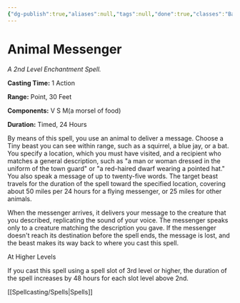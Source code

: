 ```yaml
---
{"dg-publish":true,"aliases":null,"tags":null,"done":true,"classes":"Bard, Druid, Ranger,","spellLevel":2,"school":"Enchantment","source":"PHB","permalink":"/spells/animal-messenger/","dgHomeLink":false,"dgPassFrontmatter":true}
---
```


# Animal Messenger
*A 2nd Level Enchantment Spell.*

**Casting Time:** 1 Action

**Range:** Point, 30 Feet

**Components:** V S M(a morsel of food)

**Duration:** Timed, 24 Hours

By means of this spell, you use an animal to deliver a message. Choose a Tiny beast you can see within range, such as a squirrel, a blue jay, or a bat. You specify a location, which you must have visited, and a recipient who matches a general description, such as "a man or woman dressed in the uniform of the town guard" or "a red-haired dwarf wearing a pointed hat." You also speak a message of up to twenty-five words. The target beast travels for the duration of the spell toward the specified location, covering about 50 miles per 24 hours for a flying messenger, or 25 miles for other animals.



When the messenger arrives, it delivers your message to the creature that you described, replicating the sound of your voice. The messenger speaks only to a creature matching the description you gave. If the messenger doesn't reach its destination before the spell ends, the message is lost, and the beast makes its way back to where you cast this spell.

At Higher Levels

If you cast this spell using a spell slot of 3rd level or higher, the duration of the spell increases by 48 hours for each slot level above 2nd.

[[Spellcasting/Spells|Spells]]